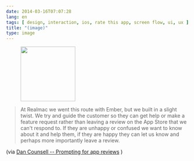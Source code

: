 ```yaml
---
date: 2014-03-16T07:07:28
lang: en
tags: [ design, interaction, ios, rate this app, screen flow, ui, ux ]
title: "(image)"
type: image
---
```


<figure>
<a
href="https://hugo.ferreira.cc/at-realmac-we-went-this-route-with-ember-but-we/attachment/159/"
rel="attachment"><img
src="/wp-content/uploads/2014/03/tumblr_n2ixwiOlcw1qz82meo1_1280-150x150.png"
width="150" height="150" /></a></figure>

> At Realmac we went this route with Ember, but we built in a slight
> twist. We try and guide the customer so they can get help or make a
> feature request rather than leaving a review on the App Store that we
> can't respond to. If they are unhappy or confused we want to know
> about it and help them, if they are happy they can let us know and
> perhaps more importantly leave a review.

(via [Dan Counsell -- Prompting for app
reviews](http://dancounsell.com/articles/prompting-for-app-reviews) )

